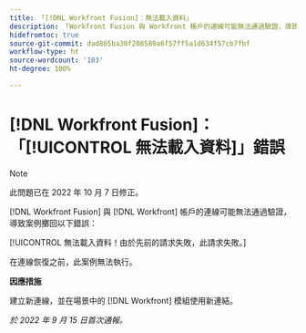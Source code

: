 ```yaml
---
title: 「[!DNL Workfront Fusion]：無法載入資料」
description: 「Workfront Fusion 與 Workfront 帳戶的連線可能無法通過驗證，導致案例擲回以下錯誤：無法載入資料！」由於先前的請求失敗，此請求失敗。」
hidefromtoc: true
source-git-commit: dad865ba30f208589a6f57ff5a1d634f57cb7fbf
workflow-type: ht
source-wordcount: '103'
ht-degree: 100%

---
```



# [!DNL Workfront Fusion]：「[!UICONTROL 無法載入資料]」錯誤

>[!NOTE]
>
>此問題已在 2022 年 10 月 7 日修正。

[!DNL Workfront Fusion] 與 [!DNL Workfront] 帳戶的連線可能無法通過驗證，導致案例擲回以下錯誤：

[!UICONTROL 無法載入資料！由於先前的請求失敗，此請求失敗。]

在連線恢復之前，此案例無法執行。

**因應措施**

建立新連線，並在場景中的 [!DNL Workfront] 模組使用新連結。

_於 2022 年 9 月 15 日首次通報。_
